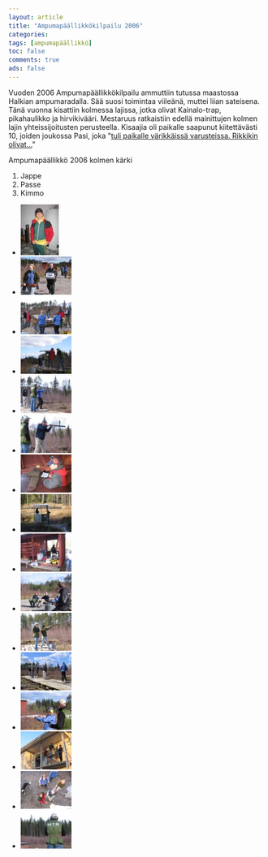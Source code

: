 ```yaml
---
layout: article 
title: "Ampumapäällikkökilpailu 2006" 
categories: 
tags: [ampumapäällikkö]
toc: false 
comments: true 
ads: false 
---
```


Vuoden 2006 Ampumapäällikkökilpailu ammuttiin tutussa maastossa Halkian
ampumaradalla. Sää suosi toimintaa viileänä, muttei liian sateisena.
Tänä vuonna kisattiin kolmessa lajissa, jotka olivat Kainalo-trap,
pikahaulikko ja hirvikivääri. Mestaruus ratkaistiin edellä mainittujen
kolmen lajin yhteissijoitusten perusteella. Kisaajia oli paikalle
saapunut kiitettävästi 10, joiden joukossa Pasi, joka "[tuli paikalle
värikkäissä varusteissa. Rikkikin
olivat...](/uutisia-joita-yha-odotetaan/)"

Ampumapäällikkö 2006 kolmen kärki

1.  Jappe
2.  Passe
3.  Kimmo

<div class="image-gallery" markdown="1">

-   [![](/images/ampumapaallikko-2006/Thumbnails/luokittelematonampumapaallikko2006_01b.jpg)](/images/ampumapaallikko-2006/luokittelematonampumapaallikko2006_01b.jpg)
-   [![](/images/ampumapaallikko-2006/Thumbnails/luokittelematonampumapaallikko2006_02b.jpg)](/images/ampumapaallikko-2006/luokittelematonampumapaallikko2006_02b.jpg)
-   [![](/images/ampumapaallikko-2006/Thumbnails/luokittelematonampumapaallikko2006_03b.jpg)](/images/ampumapaallikko-2006/luokittelematonampumapaallikko2006_03b.jpg)
-   [![](/images/ampumapaallikko-2006/Thumbnails/luokittelematonampumapaallikko2006_04b.jpg)](/images/ampumapaallikko-2006/luokittelematonampumapaallikko2006_04b.jpg)
-   [![](/images/ampumapaallikko-2006/Thumbnails/luokittelematonampumapaallikko2006_05b.jpg)](/images/ampumapaallikko-2006/luokittelematonampumapaallikko2006_05b.jpg)
-   [![](/images/ampumapaallikko-2006/Thumbnails/luokittelematonampumapaallikko2006_06b.jpg)](/images/ampumapaallikko-2006/luokittelematonampumapaallikko2006_06b.jpg)
-   [![](/images/ampumapaallikko-2006/Thumbnails/luokittelematonampumapaallikko2006_07b.jpg)](/images/ampumapaallikko-2006/luokittelematonampumapaallikko2006_07b.jpg)
-   [![](/images/ampumapaallikko-2006/Thumbnails/luokittelematonampumapaallikko2006_08b.jpg)](/images/ampumapaallikko-2006/luokittelematonampumapaallikko2006_08b.jpg)
-   [![](/images/ampumapaallikko-2006/Thumbnails/luokittelematonampumapaallikko2006_09b.jpg)](/images/ampumapaallikko-2006/luokittelematonampumapaallikko2006_09b.jpg)
-   [![](/images/ampumapaallikko-2006/Thumbnails/luokittelematonampumapaallikko2006_10b.jpg)](/images/ampumapaallikko-2006/luokittelematonampumapaallikko2006_10b.jpg)
-   [![](/images/ampumapaallikko-2006/Thumbnails/luokittelematonampumapaallikko2006_11b.jpg)](/images/ampumapaallikko-2006/luokittelematonampumapaallikko2006_11b.jpg)
-   [![](/images/ampumapaallikko-2006/Thumbnails/luokittelematonampumapaallikko2006_12b.jpg)](/images/ampumapaallikko-2006/luokittelematonampumapaallikko2006_12b.jpg)
-   [![](/images/ampumapaallikko-2006/Thumbnails/luokittelematonampumapaallikko2006_13b.jpg)](/images/ampumapaallikko-2006/luokittelematonampumapaallikko2006_13b.jpg)
-   [![](/images/ampumapaallikko-2006/Thumbnails/luokittelematonampumapaallikko2006_14b.jpg)](/images/ampumapaallikko-2006/luokittelematonampumapaallikko2006_14b.jpg)
-   [![](/images/ampumapaallikko-2006/Thumbnails/luokittelematonampumapaallikko2006_15b.jpg)](/images/ampumapaallikko-2006/luokittelematonampumapaallikko2006_15b.jpg)
-   [![](/images/ampumapaallikko-2006/Thumbnails/luokittelematonampumapaallikko2006_16b.jpg)](/images/ampumapaallikko-2006/luokittelematonampumapaallikko2006_16b.jpg)

</div>
